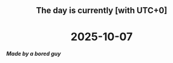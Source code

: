 <h2 align=center>The day is currently [with UTC+0]</h2>
<h1 align=center><!--TIME BEGIN-->2025-10-07<!--TIME END--></h1>
<h5>Made by a bored guy</h5>
